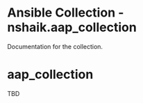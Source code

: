 # Ansible Collection - nshaik.aap_collection

Documentation for the collection.
# aap_collection
TBD

